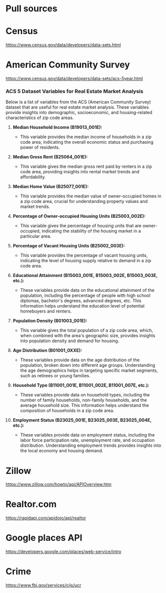 # Pull sources

# Census
https://www.census.gov/data/developers/data-sets.html

# American Community Survey
https://www.census.gov/data/developers/data-sets/acs-5year.html

### ACS 5 Dataset Variables for Real Estate Market Analysis

Below is a list of variables from the ACS (American Community Survey) dataset that are useful for real estate market analysis. These variables provide insights into demographic, socioeconomic, and housing-related characteristics of zip code areas.

1. **Median Household Income (B19013_001E):**
   - This variable provides the median income of households in a zip code area, indicating the overall economic status and purchasing power of residents.

2. **Median Gross Rent (B25064_001E):**
   - This variable gives the median gross rent paid by renters in a zip code area, providing insights into rental market trends and affordability.

3. **Median Home Value (B25077_001E):**
   - This variable provides the median value of owner-occupied homes in a zip code area, crucial for understanding property values and market trends.

4. **Percentage of Owner-occupied Housing Units (B25003_002E):**
   - This variable gives the percentage of housing units that are owner-occupied, indicating the stability of the housing market in a particular area.

5. **Percentage of Vacant Housing Units (B25002_003E):**
   - This variable provides the percentage of vacant housing units, indicating the level of housing supply relative to demand in a zip code area.

6. **Educational Attainment (B15003_001E, B15003_002E, B15003_003E, etc.):**
   - These variables provide data on the educational attainment of the population, including the percentage of people with high school diplomas, bachelor's degrees, advanced degrees, etc. This information helps understand the education level of potential homebuyers and renters.

7. **Population Density (B01003_001E):**
   - This variable gives the total population of a zip code area, which, when combined with the area's geographic size, provides insights into population density and demand for housing.

8. **Age Distribution (B01001_0XXE):**
   - These variables provide data on the age distribution of the population, broken down into different age groups. Understanding the age demographics helps in targeting specific market segments, such as retirees or young families.

9. **Household Type (B11001_001E, B11001_002E, B11001_007E, etc.):**
   - These variables provide data on household types, including the number of family households, non-family households, and the average household size. This information helps understand the composition of households in a zip code area.

10. **Employment Status (B23025_001E, B23025_003E, B23025_004E, etc.):**
    - These variables provide data on employment status, including the labor force participation rate, unemployment rate, and occupation distribution. Understanding employment trends provides insights into the local economy and housing demand.

# Zillow
https://www.zillow.com/howto/api/APIOverview.htm

# Realtor.com
https://rapidapi.com/apidojo/api/realtor

# Google places API
https://developers.google.com/places/web-service/intro

# Crime
https://www.fbi.gov/services/cjis/ucr

